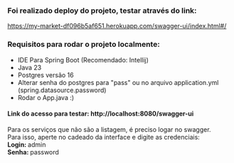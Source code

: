 ### Foi realizado deploy do projeto, testar através do link:
https://my-market-df096b5af651.herokuapp.com/swagger-ui/index.html#/

### Requisitos para rodar o projeto localmente:
- IDE Para Spring Boot (Recomendado: Intellij)
- Java 23
- Postgres versão 16
- Alterar senha do postgres para "pass" ou no arquivo application.yml (spring.datasource.password)
- Rodar o App.java :)

#### Link do acesso para testar: http://localhost:8080/swagger-ui
Para os serviços que não são a listagem, é preciso logar no swagger.
<br> Para isso, aperte no cadeado da interface e digite as credenciais:
<br> <b>Login: </b>admin
<br> <b>Senha: </b>password
